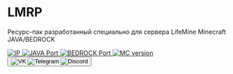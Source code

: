 # LMRP
 Ресурс-пак разработанный специально для сервера LifeMine Minecraft JAVA/BEDROCK
<div id="badges">
 <a href="server">
    <img src="https://img.shields.io/badge/IP-play.lmmc.ru-brightgreen?style=for-the-badge" alt="IP"/>
    <img src="https://img.shields.io/badge/Port%20JAVA-25565-brightgreen?style=for-the-badge" alt="JAVA Port"/>
    <img src="https://img.shields.io/badge/Port%20MCBE-19135-brightgreen?style=for-the-badge" alt="BEDROCK Port"/>
    <img src="https://img.shields.io/badge/%D0%92%D0%B5%D1%80%D1%81%D0%B8%D1%8F%20MC-1.18.X--1.19-brightgreen?style=for-the-badge" alt="MC version"/>
  </a>
</div>
<div id="badges2">
<button onclick="window.open('https://vk.com/lifemineserver');"><img alt="VK" src="https://img.shields.io/twitter/url?color=blue&label=%D0%92%D0%BA%D0%BE%D0%BD%D1%82%D0%B0%D0%BA%D1%82%D0%B5&logo=VK&logoColor=blue&style=for-the-badge&url=https%3A%2F%2Fvk.com%2Flifemineserver&link=vk.com/lifemineserver">
<img alt="Telegram" src="https://img.shields.io/twitter/url?color=blue&label=Telegram&logo=Telegram&logoColor=blue&style=for-the-badge&url=https%3A%2F%2Fwww.t.me%2Flifemineserver&link=t.me/lifemineserver">
<img src="https://img.shields.io/discord/431879310757068800?style=for-the-badge" alt="Discord"/>
</div>
